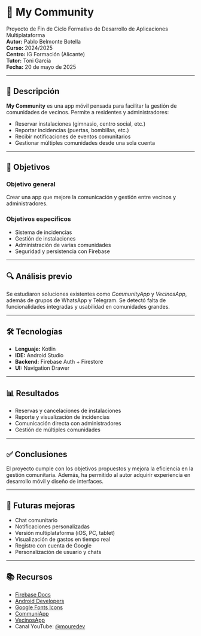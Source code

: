 # 📱 My Community

Proyecto de Fin de Ciclo Formativo de Desarrollo de Aplicaciones Multiplataforma  
**Autor:** Pablo Belmonte Botella  
**Curso:** 2024/2025  
**Centro:** IG Formación (Alicante)  
**Tutor:** Toni García  
**Fecha:** 20 de mayo de 2025  

---

## 📝 Descripción

**My Community** es una app móvil pensada para facilitar la gestión de comunidades de vecinos. Permite a residentes y administradores:

- Reservar instalaciones (gimnasio, centro social, etc.)
- Reportar incidencias (puertas, bombillas, etc.)
- Recibir notificaciones de eventos comunitarios
- Gestionar múltiples comunidades desde una sola cuenta

---

## 🎯 Objetivos

### Objetivo general
Crear una app que mejore la comunicación y gestión entre vecinos y administradores.

### Objetivos específicos
- Sistema de incidencias
- Gestión de instalaciones
- Administración de varias comunidades
- Seguridad y persistencia con Firebase

---

## 🔍 Análisis previo

Se estudiaron soluciones existentes como *CommunityApp* y *VecinosApp*, además de grupos de WhatsApp y Telegram. Se detectó falta de funcionalidades integradas y usabilidad en comunidades grandes.

---

## 🛠️ Tecnologías

- **Lenguaje:** Kotlin  
- **IDE:** Android Studio  
- **Backend:** Firebase Auth + Firestore  
- **UI:** Navigation Drawer  

---

## 📊 Resultados

- Reservas y cancelaciones de instalaciones
- Reporte y visualización de incidencias
- Comunicación directa con administradores
- Gestión de múltiples comunidades

---

## ✅ Conclusiones

El proyecto cumple con los objetivos propuestos y mejora la eficiencia en la gestión comunitaria. Además, ha permitido al autor adquirir experiencia en desarrollo móvil y diseño de interfaces.

---

## 🚀 Futuras mejoras

- Chat comunitario  
- Notificaciones personalizadas  
- Versión multiplataforma (iOS, PC, tablet)  
- Visualización de gastos en tiempo real  
- Registro con cuenta de Google  
- Personalización de usuario y chats  

---

## 📚 Recursos

- [Firebase Docs](https://firebase.google.com/docs)  
- [Android Developers](https://developer.android.com/docs)  
- [Google Fonts Icons](https://fonts.google.com/icons)  
- [CommuniApp](https://www.communiapp.com)  
- [VecinosApp](https://www.vecinosapp.com)  
- Canal YouTube: [@mouredev](https://www.youtube.com/@mouredev)
